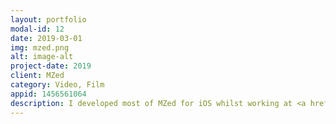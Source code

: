 ```yaml
---
layout: portfolio
modal-id: 12
date: 2019-03-01
img: mzed.png
alt: image-alt
project-date: 2019
client: MZed
category: Video, Film
appid: 1456561064
description: I developed most of MZed for iOS whilst working at <a href="https://nextfaze.com">NextFaze</a> as the lead developer on the project. Featuring a clean an simple design, MZed allows you to stream or download video content that is only available to MZed customers.
---
```

